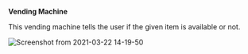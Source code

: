 **Vending Machine**

This vending machine tells the user if the given item is available or not.

![Screenshot from 2021-03-22 14-19-50](https://user-images.githubusercontent.com/54475046/111963778-e6f21480-8b19-11eb-8f7f-f4f9dcc186e1.png)
